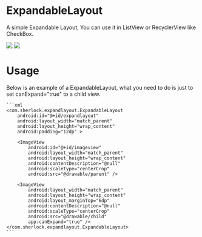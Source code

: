 # ExpandableLayout 

A simple Expandable Layout, You can use it in ListView or RecyclerView like CheckBox.

![](https://github.com/KyoSherlock/ExpandableLayout/raw/master/screenshots/1.png) ![](https://github.com/KyoSherlock/ExpandableLayout/raw/master/screenshots/3.png)

# Usage

Below is an example of a ExpandableLayout, what you need to do is just to set canExpand="true" to a child view.

	```xml
    <com.sherlock.expandlayout.ExpandableLayout
        android:id="@+id/expandlayout"
        android:layout_width="match_parent"
        android:layout_height="wrap_content"
        android:padding="12dp" >

        <ImageView
            android:id="@+id/imageview"
            android:layout_width="match_parent"
            android:layout_height="wrap_content"
            android:contentDescription="@null"
            android:scaleType="centerCrop"
            android:src="@drawable/parent" />

        <ImageView
            android:layout_width="match_parent"
            android:layout_height="wrap_content"
            android:layout_marginTop="6dp"
            android:contentDescription="@null"
            android:scaleType="centerCrop"
            android:src="@drawable/child"
            app:canExpand="true" />
    </com.sherlock.expandlayout.ExpandableLayout>
	```
        
        
